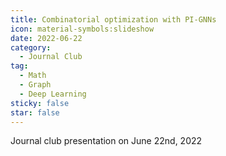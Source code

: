 ```yaml
---
title: Combinatorial optimization with PI-GNNs
icon: material-symbols:slideshow
date: 2022-06-22
category:
  - Journal Club
tag:
  - Math
  - Graph
  - Deep Learning
sticky: false
star: false
---
```


Journal club presentation on June 22nd, 2022

<!-- more -->

<PDF url="/assets/pdfs/PIGNN.pdf" />
